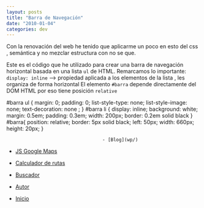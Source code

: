 ```yaml
---
layout: posts
title: "Barra de Navegación"
date: "2010-01-04"
categories: dev
---
```


Con la renovación del web he tenido que aplicarme un poco en esto del css , semántica y no mezclar estructura con no se que.

Este es el código que he utilizado para crear una barra de navegación horizontal basada en una lista `ul` de HTML. Remarcamos lo importante: `display: inline` --> propiedad aplicada a los elementos de la lista , les organiza de forma horizontal El elemento `#barra` depende directamente del DOM HTML por eso tiene posición `relative`

#barra ul {
margin: 0;
padding: 0;
list-style-type: none;
list-style-image: none;
text-decoration: none ;
}
#barra li {
display: inline;
background: white;
margin: 0.5em;
padding: 0.3em;
width: 200px;
border: 0.2em solid black }
#barra{
position: relative;
border: 5px solid black;
left: 50px;
width: 660px;
height: 20px;
}

                       

                               
                               

                                       - [Blog](wp/)
                                           
- [JS Google Maps](jsgooglemaps/)
                                           
- [Calculador de rutas](rutas/)
                                           
- [Buscador](buscador/)
                                           
- [Autor](#)
                                           
- [Inicio](/)
